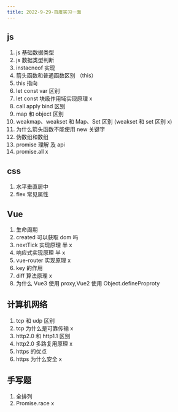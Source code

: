 ```yaml
---
title: 2022-9-29-百度实习一面
---
```


## js

1. js 基础数据类型
1. js 数据类型判断
1. instacneof 实现
1. 箭头函数和普通函数区别 （this）
1. this 指向
1. let const var 区别
1. let const 块级作用域实现原理 x
1. call apply bind 区别
1. map 和 object 区别
1. weakmap、weakset 和 Map、Set 区别 (weakset 和 set 区别 x)
1. 为什么箭头函数不能使用 new 关键字
1. 伪数组和数组
1. promise 理解 及 api
1. promise.all x

## css

1. 水平垂直居中
1. flex 常见属性

## Vue

1. 生命周期
1. created 可以获取 dom 吗
1. nextTick 实现原理 半 x
1. 响应式实现原理 半 x
1. vue-router 实现原理 x
1. key 的作用
1. diff 算法原理 x
1. 为什么 Vue3 使用 proxy,Vue2 使用 Object.defineProproty

## 计算机网络

1. tcp 和 udp 区别
1. tcp 为什么是可靠传输 x
1. http2.0 和 http1.1 区别
1. http2.0 多路复用原理 x
1. https 的优点
1. https 为什么安全 x

## 手写题

1. 全排列
1. Promise.race x
